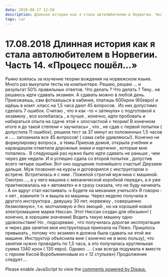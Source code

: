 ```yaml
---
date: 2018-08-17 12:58
description: Длинная история как я стала автолюбителем в Норвегии. Часть 14. «Процесс пошёл...»
tags: car
---
```

# 17.08.2018 Длинная история как я стала автолюбителем в Норвегии. Часть 14. «Процесс пошёл...»

Рьяно  взялась за изучение теории вождения на норвежском языке. Много раз выкупали тесты на компьютере. Решаю, решаю ... и результат 50% правильных ответов. Что делать ? Что делать ? Тяну.. не решаюсь идти сдавать экзамен. А сдавать можно в любой день. Приезжаешь, сам фоткаешься в кабинке, платишь 600крон (60евро) и идёшь в комп .класс  на 1,5 часа дают 45 вопросов . Из них допустимо сделать 7 ошибок. Считаю , что я как -то « затянула» с подготовкой к экзамену , все колебалась , а лучше , конечно, идти пробовать и набираться опыта на сдаче этой « злосчастной « теории!  В конечном итоге я до такой степени « заучилась» , что , не сдав с первой попытки ( допустила 11 ошибок), решила тест за 37 минут из положенных 1,5 часов и ..... запомнила все 45 вопросов! ( сама себе удивляюсь!). Конечно не формулировку вопроса , а темы.Приехав домой, открыла учебник и карандашом отметила дорожные знаки и картинки , которые мне попались . В следующий раз нужно было идти сдавать не раньше , чем через две недели. И я успешно сдала со второй попытки , допустив всего четыре ошибки.  Вот оно ощущение полнейшего счастья!        Дерзаем дальше. Муж позвонил на курсы и договорился с инструктором о встрече. Встретилась я с ним . Пожилой строгий мужчина с машиной. Смотрю...., а у него машина с механической коробкой передач, а я уже практиковалась на « автомате»  и я сразу сказала, что не буду начинать . А он вдруг стал настаивать :» Будете на механике учиться!» Я говорю : « нет , извините !» и вышла из машины.  Через неделю получила я другого инструктора , девушку 30 лет, норвежку , совершенно безмолвную»,  т.е. молчаливую и без эмоций , но на хорошей новой электромашине  марки Ниссан.  Этот Ниссан создан для обезьян»!  ( конечно, в хорошем значении)  Водить такую машину одно удовольствие!  Но , подозреваю , что получилась дорогая эксплуатация и через два занятия моя инструкторша приехала на Пежо. Пришлось привыкать , потому что экзамен я должна была сдавать на этой же машине. Инструктор объяснила мне  ( конечно не в мою пользу), что занятия нужно проводить по 1,5 часа, а это получалась кругленькая сумма 1340 крон  ( 130 евро).   Однако .... ( как всегда подумала я вместе с героем  Кисой Воробьяниновым  из « 12 стульев»)          Продолжение следует....

<div id="disqus_thread"></div>
<script>
    /**
    *  RECOMMENDED CONFIGURATION VARIABLES: EDIT AND UNCOMMENT THE SECTION BELOW TO INSERT DYNAMIC VALUES FROM YOUR PLATFORM OR CMS.
    *  LEARN WHY DEFINING THESE VARIABLES IS IMPORTANT: https://disqus.com/admin/universalcode/#configuration-variables    */
    /*
    var disqus_config = function () {
    this.page.url = PAGE_URL;  // Replace PAGE_URL with your page's canonical URL variable
    this.page.identifier = PAGE_IDENTIFIER; // Replace PAGE_IDENTIFIER with your page's unique identifier variable
    };
    */
    (function() { // DON'T EDIT BELOW THIS LINE
    var d = document, s = d.createElement('script');
    s.src = 'https://irina-blog-1.disqus.com/embed.js';
    s.setAttribute('data-timestamp', +new Date());
    (d.head || d.body).appendChild(s);
    })();
</script>
<noscript>Please enable JavaScript to view the <a href="https://disqus.com/?ref_noscript">comments powered by Disqus.</a></noscript>
